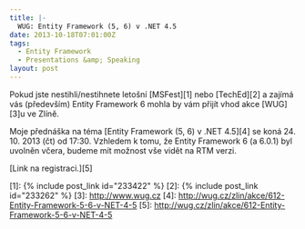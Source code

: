```yaml
---
title: |-
  WUG: Entity Framework (5, 6) v .NET 4.5
date: 2013-10-18T07:01:00Z
tags:
  - Entity Framework
  - Presentations &amp; Speaking
layout: post
---
```

Pokud jste nestihli/nestihnete letošní [MSFest][1] nebo [TechEd][2] a zajímá vás (především) Entity Framework 6 mohla by vám přijít vhod akce [WUG][3]u ve Zlíně.

<!-- excerpt -->

Moje přednáška na téma [Entity Framework (5, 6) v .NET 4.5][4] se koná 24. 10. 2013 (čt) od 17:30. Vzhledem k tomu, že Entity Framework 6 (a 6.0.1) byl uvolněn včera, budeme mít možnost vše vidět na RTM verzi.

[Link na registraci.][5]

[1]: {% include post_link id="233422" %}
[2]: {% include post_link id="233262" %}
[3]: http://www.wug.cz
[4]: http://wug.cz/zlin/akce/612-Entity-Framework-5-6-v-NET-4-5
[5]: http://wug.cz/zlin/akce/612-Entity-Framework-5-6-v-NET-4-5